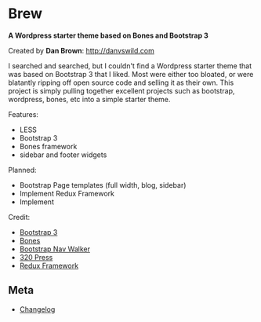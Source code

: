 # Brew
__A Wordpress starter theme based on Bones and Bootstrap 3__

Created by **Dan Brown**: http://danvswild.com


I searched and searched, but I couldn't find a Wordpress starter theme that was based on Bootstrap 3 that I liked.  Most were either too bloated, or were blatantly ripping off open source code and selling it as their own.  This project is simply pulling together excellent projects such as bootstrap, wordpress, bones, etc into a simple starter theme.  

Features:
* LESS
* Bootstrap 3
* Bones framework
* sidebar and footer widgets

Planned:
* Bootstrap Page templates (full width, blog, sidebar)
* Implement Redux Framework
* Implement 

Credit:
* [Bootstrap 3](https://github.com/twbs/bootstrap)
* [Bones](https://github.com/eddiemachado/bones)
* [Bootstrap Nav Walker](https://github.com/twittem/wp-bootstrap-navwalker)
* [320 Press](https://github.com/320press/wordpress-bootstrap/)
* [Redux Framework](https://github.com/ReduxFramework/ReduxFramework)


## Meta
* [Changelog](../../blob/master/CHANGELOG.md)
